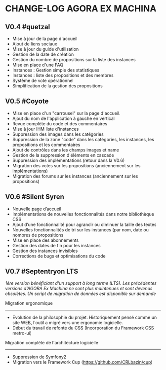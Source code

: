 CHANGE-LOG AGORA EX MACHINA
================================

V0.4 #quetzal
-------------------
* Mise à jour de la page d'accueil
* Ajout de liens sociaux
* Mise à jour du guide d'utilisation
* Gestion de la date de création
* Gestion du nombre de propositions sur la liste des instances
* Mise en place d'une FAQ
* Instances : Gestion simple des statistiques 
* Instances : liste des propositions et des membres
* Système de vote opérationnel 
* Simplification de la gestion des propositions


V0.5 #Coyote
-------------------
* Mise en place d'un "carrousel" sur la page d'accueil.
* Ajout du nom de l'application à gauche en vertical
* Revue complète du code et des commentaires
* Mise à jour IHM liste d'instances
* Suppression des images dans les catégories
* Suppression de la zone "code" dans les catégories, les instances, les propositions et les commentaires
* Ajout de contrôles dans les champs images et name
* Gestion de la suppression d'éléments en cascade
* Suppression des implémentations (retour dans la V0.6)
* Migration des votes sur les propositions (anciennement sur les implémentations)
* Migration des forums sur les instances (anciennement sur les propositions)


V0.6 #Silent Syren
---------------------
* Nouvelle page d’accueil
* Implémentations de nouvelles fonctionnalités dans notre bibliothèque CSS
* Ajout d’une fonctionnalité pour agrandir ou diminuer la taille des textes
* Nouvelles fonctionnalités de tri sur les instances (par nom, date ou nombres de propositions
* Mise en place des abonnements
* Gestion des dates de fin pour les instances
* Gestion des instances invisibles
* Corrections de bugs et optimisations du code



V0.7 #Septentryon LTS
-----------------------
*1ère version bénéficiant d'un support à long terme (LTS). Les précédentes versions d'AGORA Ex Machina ne sont plus maintenues et sont devenus obsolètes. Un script de migration de données est disponible sur demande*

Migration ergonomique
***********************
* Evolution de la philosophie du projet. Historiquement pensé comme un site WEB, l'outil a migré vers une ergonomie logicielle.
* Début du travail de refonte du CSS (Incorporation du Framework CSS metro-ui)

Migration complète de l'architecture logicielle
****************************************************
* Suppression de Symfony2
* Migration vers le Framework Cup (https://github.com/CRLbazin/cup)





